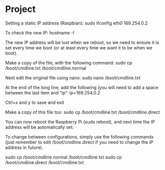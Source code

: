 # Project

Setting a static IP address (Raspbian):
sudo ifconfig eth0 169.254.0.2

To check the new IP:
hostname -I

The new IP address will be lost when we reboot, so we need to ensure it is set every time we boot (or at least every time we want it to be when we boot).

Make a copy of the file, with the following command:
sudo cp /boot/cmdline.txt /boot/cmdline.normal

Next edit the original file using nano:
sudo nano /boot/cmdline.txt

At the end of the long line, add the following (you will need to add a space between the last item and “ip”:
ip=169.254.0.2

Ctrl+x and y to save and exit

Make a copy of this file too:
sudo cp /boot/cmdline.txt /boot/cmdline.direct

You can now reboot the Raspberry Pi (sudo reboot), and next time the IP address will be automatically set.

To change between configurations, simply use the following commands (just remember to edit  /boot/cmdline.direct if you need to change the IP address in future).

sudo cp /boot/cmdline.normal /boot/cmdline.txt
sudo cp /boot/cmdline.direct /boot/cmdline.txt

